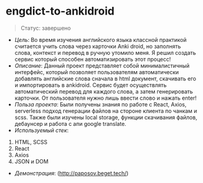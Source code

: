 # engdict-to-ankidroid
> Статус: завершено

- _Цель_:
Во время изучения английского языка классной практикой считается учить слова через карточки Anki droid, но заполнять слова, контекст и перевод в ручную утомило меня. Я решил создать сервис который способен автоматизировать этот процесс!
- _Описание_:
Данный проект представляет собой минималистичный интерфейс, который позволяет пользователям автоматически добавлять английские слова сначала в html документ, скачивать его и импортировать в ankidroid. Сервис будет осуществлять автоматический перевод для каждого слова, а затем генерировать карточки. От пользователя нужно лишь ввести слово и нажать enter!
- _Польза проекта_: 
Были получены знания по работе с React, Axios, serverless подход генерации файлов на стороне клиента по чанкам и scss. Также были изучены local storage, функции скачивания файлов, дебаунсер и работа с апи google translate.
- _Используемый стек_:
1. HTML, SCSS
2. React
3. Axios
4. JSON и DOM
- _Демонстрация_:
  (http://paposov.beget.tech/)

